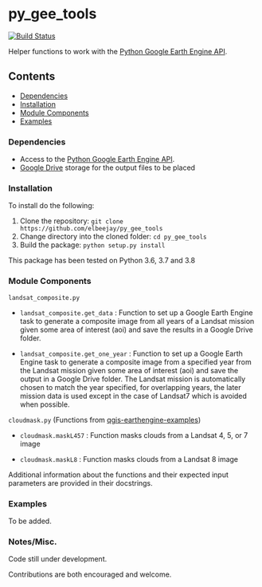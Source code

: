 # py_gee_tools
[![Build Status](https://travis-ci.com/elbeejay/py_gee_tools.svg?token=j6zC9aXqWDAY4PjKqpCs&branch=master)](https://travis-ci.com/elbeejay/py_gee_tools)

Helper functions to work with the [Python Google Earth Engine API](https://github.com/google/earthengine-api).

## Contents
  - [Dependencies](#dependencies)
  - [Installation](#installation)
  - [Module Components](#module-components)
  - [Examples](#examples)

### Dependencies
  - Access to the [Python Google Earth Engine API](https://developers.google.com/earth-engine/python_install-conda#install_api).
  - [Google Drive](https://www.google.com/drive/) storage for the output files to be placed

### Installation
To install do the following:
  1. Clone the repository: `git clone https://github.com/elbeejay/py_gee_tools`
  2. Change directory into the cloned folder: `cd py_gee_tools`
  3. Build the package: `python setup.py install`
  
This package has been tested on Python 3.6, 3.7 and 3.8

### Module Components 
`landsat_composite.py`
 
  - `landsat_composite.get_data` : Function to set up a Google Earth Engine task to generate a composite image from all years of a Landsat mission given some area of interest (aoi) and save the results in a Google Drive folder.
  
  - `landsat_composite.get_one_year` : Function to set up a Google Earth Engine task to generate a composite image from a specified year from the Landsat mission given some area of interest (aoi) and save the output in a Google Drive folder. The Landsat mission is automatically chosen to match the year specified, for overlapping years, the later mission data is used except in the case of Landsat7 which is avoided when possible.

`cloudmask.py` (Functions from [qgis-earthengine-examples](https://github.com/giswqs/qgis-earthengine-examples))
  
  - `cloudmask.maskL457` : Function masks clouds from a Landsat 4, 5, or 7 image
  
  - `cloudmask.maskL8` : Function masks clouds from a Landsat 8 image


Additional information about the functions and their expected input parameters are provided in their docstrings.

### Examples
To be added.

### Notes/Misc.
Code still under development. 

Contributions are both encouraged and welcome.
